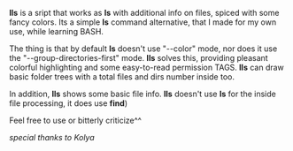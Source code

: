 **lls** is a sript that works as **ls** with additional info on files, spiced with some fancy colors.
Its a simple  **ls** command alternative, that I made for my own use, while learning BASH.

The thing is that by default **ls** doesn't use "--color" mode, nor does it use the "--group-directories-first" mode. **lls** solves this, providing pleasant colorful highlighting and some easy-to-read permission TAGS.
**lls** can draw basic folder trees with a total files and dirs number inside too.

In addition, **lls** shows some basic file info. **lls** doesn't use **ls** for the inside file processing, it does use **find**)

Feel free to use or bitterly criticize^^

_special thanks to Kolya_